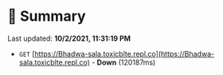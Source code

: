 # 📖 Summary
Last updated: **10/2/2021, 11:31:19 PM**

- `GET` [https://Bhadwa-sala.toxicblte.repl.co](https://Bhadwa-sala.toxicblte.repl.co) - **Down** (120187ms)
